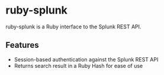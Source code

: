 ruby-splunk
===========

ruby-splunk is a Ruby interface to the Splunk REST API. 

Features
--------

 * Session-based authentication against the Splunk REST API
 * Returns search result in a Ruby Hash for ease of use
